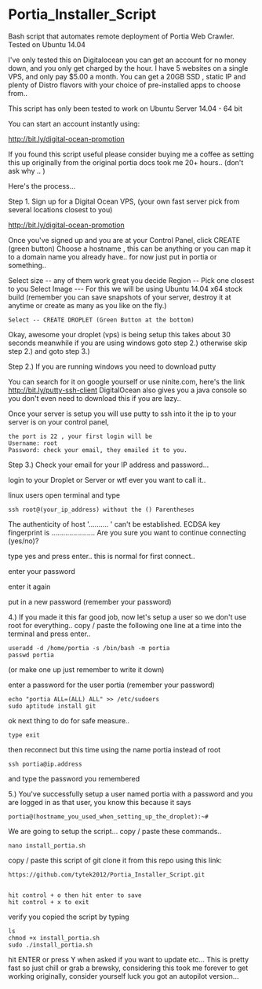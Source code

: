 Portia_Installer_Script
=======================

Bash script that automates remote deployment of Portia Web Crawler. Tested on Ubuntu 14.04


I've only tested this on Digitalocean you can get an account
for no money down, and you only get charged by the hour. I have 5 websites on a single VPS, and only pay $5.00 a month.
You can get a 20GB SSD , static IP and plenty of Distro flavors with your choice of pre-installed
apps to choose from..

This script has only been tested to work on Ubuntu Server 14.04 - 64 bit

You can start an account instantly using: 

http://bit.ly/digital-ocean-promotion

If you found this script useful please consider buying me a coffee as setting
this up originally from the original portia docs took me 20+ hours.. (don't ask why .. )



Here's the process...

Step 1.
Sign up for a Digital Ocean VPS, (your own fast server pick from several locations closest to you)

http://bit.ly/digital-ocean-promotion

Once you've signed up and you are at your Control Panel, click CREATE (green button)
Choose a hostname , this can be anything or you can map it to a domain name you already have..
for now just put in portia or something..

Select size -- any of them work great you decide
Region 	-- Pick one closest to you
Select Image  --- For this we will be using Ubuntu 14.04 x64 stock build
(remember you can save snapshots of your server, destroy it at anytime or create as many as you like on the fly.)

    Select -- CREATE DROPLET (Green Button at the bottom)

Okay, awesome your droplet (vps) is being setup this takes about 30 seconds meanwhile if you are using windows
goto step 2.) otherwise skip step 2.) and goto step 3.)


Step 2.)
If you are running windows you need to download putty

You can search for it on google yourself or use ninite.com, here's the link http://bit.ly/putty-ssh-client
DigitalOcean also gives you a java console so you don't even need to download this if you are lazy.. 

Once your server is setup you will use putty to ssh into it the ip to your server is on your control panel, 

    the port is 22 , your first login will be 
    Username: root
    Password: check your email, they emailed it to you.


Step 3.)
Check your email for your IP address and password... 

login to your Droplet or Server or wtf ever you want to call it.. 

linux users open terminal and type

    ssh root@(your_ip_address) without the () Parentheses


The authenticity of host '.......... ' can't be established.
ECDSA key fingerprint is ......................
Are you sure you want to continue connecting (yes/no)? 

type yes and press enter.. this is normal for first connect..

enter your password

enter it again

put in a new password (remember your password)

4.) If you made it this far good job, now let's setup a user so we don't use root for everything..
copy / paste the following one line at a time into the terminal and press enter..

    useradd -d /home/portia -s /bin/bash -m portia 
    passwd portia 
    
(or make one up just remember to write it down)

enter a password for the user portia (remember your password)

    echo "portia ALL=(ALL) ALL" >> /etc/sudoers
    sudo aptitude install git

ok next thing to do for safe measure..

    type exit

then reconnect but this time using the name portia instead of root

    ssh portia@ip.address

and type the password you remembered


5.) You've successfully setup a user named portia with a password and you are logged in as that user, you know this because it says

    portia@(hostname_you_used_when_setting_up_the_droplet):~# 

We are going to setup the script...
copy / paste these commands..

    nano install_portia.sh

copy / paste this script of git clone it from this repo using this link:

    https://github.com/tytek2012/Portia_Installer_Script.git
    

    hit control + o then hit enter to save 
    hit control + x to exit

verify you copied the script by typing

    ls
    chmod +x install_portia.sh
    sudo ./install_portia.sh


hit ENTER or press Y when asked if you want to update etc... This is pretty fast so just chill or grab a brewsky,
considering this took me forever to get working originally, consider yourself luck you got an autopilot version...
